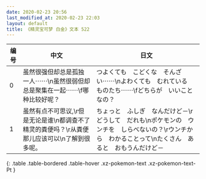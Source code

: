 ```yaml
---
date: 2020-02-23 20:56
last_modified_at: 2020-02-23 22:03
layout: default
title: 《精灵宝可梦 白金》文本 522
---
```

| 编号 | 中文 | 日文 |
| ---- | ---- | ---- |
| 0 | 虽然很强但却总是孤独一人⋯⋯\n虽然很弱但却总是聚集在一起⋯⋯\f哪种比较好呢？ | つよくても　こどくな　そんざい⋯⋯\nよわくても　むれている　ものたち⋯⋯\fどちらが　いいことなの？ |
| 1 | 虽然有点不可思议,\r但是无论是谁\n都调查不了精灵的粪便吗？\r从粪便那儿应该可以\n了解到很多呢。 | ちょっと　ふしぎ　なんだけど－\rどうして　だれも\nポケモンの　ウンチを　しらべないの？\rウンチから　わかることって\nたくさん　あると　おもうんだけど－ |
{: .table .table-bordered .table-hover .xz-pokemon-text .xz-pokemon-text-Pt }